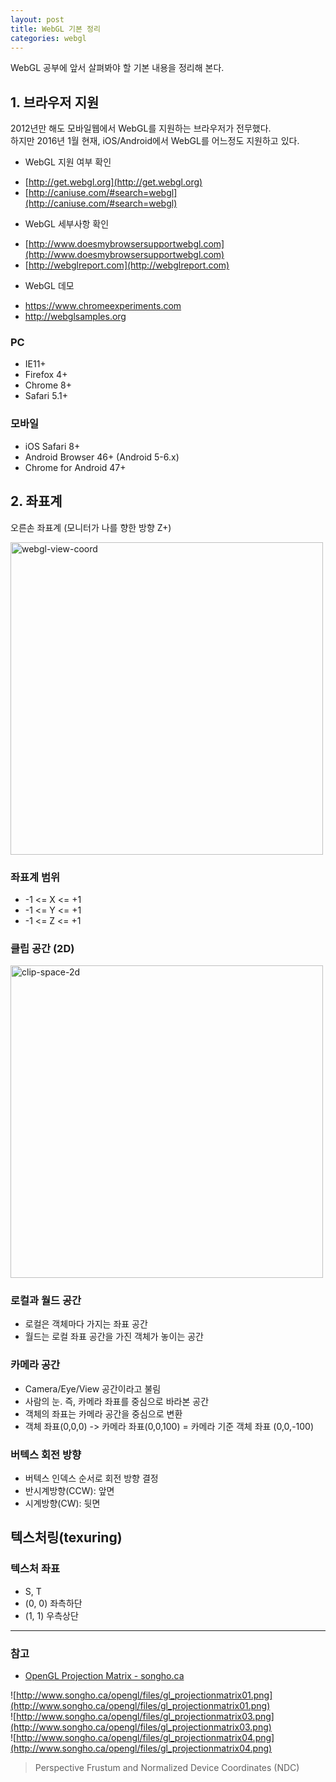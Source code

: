 ```yaml
---
layout: post
title: WebGL 기본 정리
categories: webgl
---
```


WebGL 공부에 앞서 살펴봐야 할 기본 내용을 정리해 본다.

## 1. 브라우저 지원
2012년만 해도 모바일웹에서 WebGL를 지원하는 브라우저가 전무했다.  
하지만 2016년 1월 현재, iOS/Android에서 WebGL를 어느정도 지원하고 있다.

* WebGL 지원 여부 확인 
 - [http://get.webgl.org](http://get.webgl.org)
 - [http://caniuse.com/#search=webgl](http://caniuse.com/#search=webgl)

* WebGL 세부사항 확인
 - [http://www.doesmybrowsersupportwebgl.com](http://www.doesmybrowsersupportwebgl.com)
 - [http://webglreport.com](http://webglreport.com)

* WebGL 데모
 - https://www.chromeexperiments.com
 - http://webglsamples.org

### PC
 - IE11+
 - Firefox 4+
 - Chrome 8+
 - Safari 5.1+

### 모바일
 - iOS Safari 8+
 - Android Browser 46+ (Android 5-6.x)
 - Chrome for Android 47+

## 2. 좌표계
오른손 좌표계 (모니터가 나를 향한 방향 Z+)

<img width="500" alt="webgl-view-coord" src="https://cloud.githubusercontent.com/assets/6646861/12256982/908e8ff2-b945-11e5-8aa6-36b37dee8ea8.png">

### 좌표계 범위
- -1 <= X <= +1
- -1 <= Y <= +1
- -1 <= Z <= +1

### 클립 공간 (2D)
<img width="500" alt="clip-space-2d" src="https://cloud.githubusercontent.com/assets/6646861/12261818/f054ba1c-b966-11e5-90a3-2e76e3dc2569.png">

### 로컬과 월드 공간
- 로컬은 객체마다 가지는 좌표 공간
- 월드는 로컬 좌표 공간을 가진 객체가 놓이는 공간

### 카메라 공간
- Camera/Eye/View 공간이라고 불림
- 사람의 눈. 즉, 카메라 좌표를  중심으로 바라본 공간
- 객체의 좌표는 카메라 공간을 중심으로 변환
- 객체 좌표(0,0,0) -> 카메라 좌표(0,0,100) = 카메라 기준 객체 좌표 (0,0,-100)

### 버텍스 회전 방향
- 버텍스 인덱스 순서로 회전 방향 결정
- 반시계방향(CCW): 앞면
- 시계방향(CW): 뒷면

## 텍스처링(texuring)

### 텍스처 좌표
- S, T
- (0, 0) 좌측하단
- (1, 1) 우측상단

---

### 참고
- [OpenGL Projection Matrix - songho.ca](http://www.songho.ca/opengl/gl_projectionmatrix.html)

![http://www.songho.ca/opengl/files/gl_projectionmatrix01.png](http://www.songho.ca/opengl/files/gl_projectionmatrix01.png)  
![http://www.songho.ca/opengl/files/gl_projectionmatrix03.png](http://www.songho.ca/opengl/files/gl_projectionmatrix03.png)  
![http://www.songho.ca/opengl/files/gl_projectionmatrix04.png](http://www.songho.ca/opengl/files/gl_projectionmatrix04.png)
> Perspective Frustum and Normalized Device Coordinates (NDC)  
